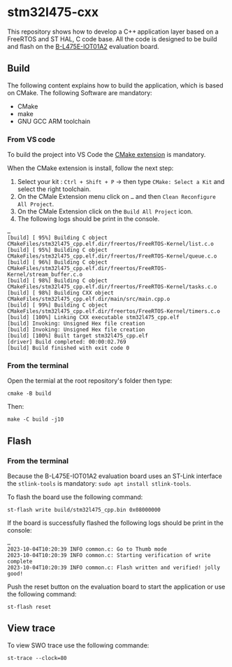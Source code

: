 # stm32l475-cxx

This repository shows how to develop a C++ application layer based on a FreeRTOS and ST HAL, C code base. All the code is designed to be build and flash on the [B-L475E-IOT01A2](https://www.st.com/en/evaluation-tools/b-l475e-iot01a.html) evaluation board.

## Build

The following content explains how to build the application, which is based on CMake.
The following Software are mandatory:
 - CMake
 - make
 - GNU GCC ARM toolchain

### From VS code

To build the project into VS Code the [CMake extension](https://marketplace.visualstudio.com/items?itemName=ms-vscode.cmake-tools) is mandatory.

When the CMake extension is install, follow the next step:
 1. Select your kit : `Ctrl + Shift + P` → then type `CMake: Select a Kit` and select the right toolchain.
 2. On the CMale Extension menu click on `…` and then `Clean Reconfigure All Project`.
 3. On the CMale Extension click on the `Build All Project` icon.
 4. The following logs should be print in the console.

 ```
 …
[build] [ 95%] Building C object CMakeFiles/stm32l475_cpp.elf.dir/freertos/FreeRTOS-Kernel/list.c.o
[build] [ 95%] Building C object CMakeFiles/stm32l475_cpp.elf.dir/freertos/FreeRTOS-Kernel/queue.c.o
[build] [ 96%] Building C object CMakeFiles/stm32l475_cpp.elf.dir/freertos/FreeRTOS-Kernel/stream_buffer.c.o
[build] [ 98%] Building C object CMakeFiles/stm32l475_cpp.elf.dir/freertos/FreeRTOS-Kernel/tasks.c.o
[build] [ 98%] Building CXX object CMakeFiles/stm32l475_cpp.elf.dir/main/src/main.cpp.o
[build] [ 99%] Building C object CMakeFiles/stm32l475_cpp.elf.dir/freertos/FreeRTOS-Kernel/timers.c.o
[build] [100%] Linking CXX executable stm32l475_cpp.elf
[build] Invoking: Unsigned Hex file creation
[build] Invoking: Unsigned Hex file creation
[build] [100%] Built target stm32l475_cpp.elf
[driver] Build completed: 00:00:02.769
[build] Build finished with exit code 0
 ```

### From the terminal

Open the termial at the root repository's folder then type:

```Shell
cmake -B build
```

Then:

```Shell
make -C build -j10
```

## Flash

### From the terminal

Because the B-L475E-IOT01A2 evaluation board uses an ST-Link interface the `stlink-tools` is mandatory: `sudo apt install stlink-tools`.

To flash the board use the following command:

```Shell
st-flash write build/stm32l475_cpp.bin 0x08000000
```

If the board is successfully flashed the following logs should be print in the console:

```
…
2023-10-04T10:20:39 INFO common.c: Go to Thumb mode
2023-10-04T10:20:39 INFO common.c: Starting verification of write complete
2023-10-04T10:20:39 INFO common.c: Flash written and verified! jolly good!
```

Push the reset button on the evaluation board to start the application or use the following command:

```Shell
st-flash reset
```

## View trace

To view SWO trace use the following commande:

```Shell
st-trace --clock=80
```
